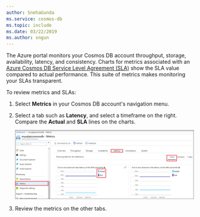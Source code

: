 ```yaml
---
author: SnehaGunda
ms.service: cosmos-db
ms.topic: include
ms.date: 03/22/2019
ms.author: sngun
---
```

The Azure portal monitors your Cosmos DB account throughput, storage, availability, latency, and consistency. Charts for metrics associated with an [Azure Cosmos DB Service Level Agreement (SLA)](https://azure.microsoft.com/support/legal/sla/cosmos-db/) show the SLA value compared to actual performance. This suite of metrics makes monitoring your SLAs transparent.

To review metrics and SLAs: 

1. Select **Metrics** in your Cosmos DB account's navigation menu.
   
2. Select a tab such as **Latency**, and select a timeframe on the right. Compare the **Actual** and **SLA** lines on the charts.
   
   ![Azure Cosmos DB metrics suite](./media/cosmos-db-tutorial-review-slas/metrics-suite.png)
   
3. Review the metrics on the other tabs. 


